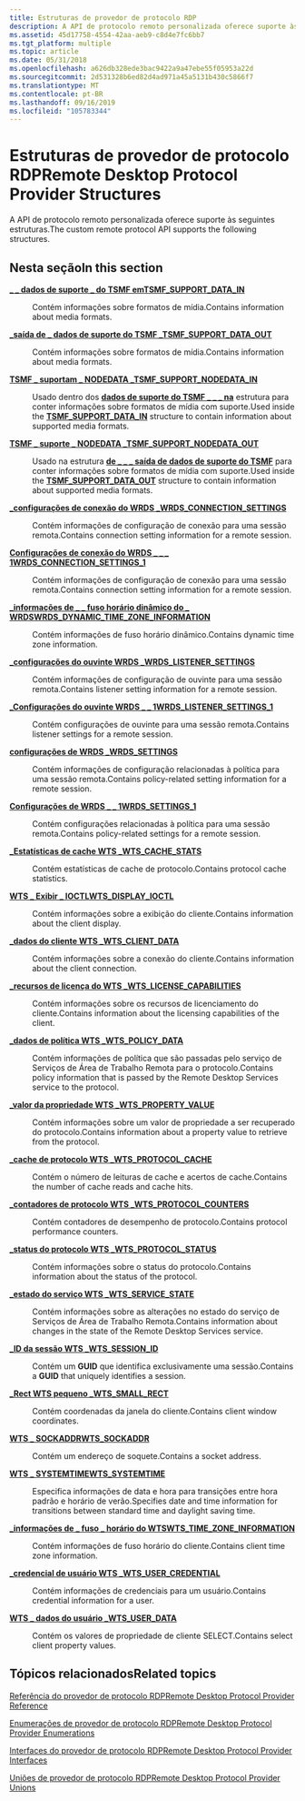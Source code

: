 ```yaml
---
title: Estruturas de provedor de protocolo RDP
description: A API de protocolo remoto personalizada oferece suporte às seguintes estruturas.
ms.assetid: 45d17758-4554-42aa-aeb9-c8d4e7fc6bb7
ms.tgt_platform: multiple
ms.topic: article
ms.date: 05/31/2018
ms.openlocfilehash: a626db328ede3bac9422a9a47ebe55f05953a22d
ms.sourcegitcommit: 2d531328b6ed82d4ad971a45a5131b430c5866f7
ms.translationtype: MT
ms.contentlocale: pt-BR
ms.lasthandoff: 09/16/2019
ms.locfileid: "105783344"
---
```

# <a name="remote-desktop-protocol-provider-structures"></a><span data-ttu-id="8e216-103">Estruturas de provedor de protocolo RDP</span><span class="sxs-lookup"><span data-stu-id="8e216-103">Remote Desktop Protocol Provider Structures</span></span>

<span data-ttu-id="8e216-104">A API de protocolo remoto personalizada oferece suporte às seguintes estruturas.</span><span class="sxs-lookup"><span data-stu-id="8e216-104">The custom remote protocol API supports the following structures.</span></span>

## <a name="in-this-section"></a><span data-ttu-id="8e216-105">Nesta seção</span><span class="sxs-lookup"><span data-stu-id="8e216-105">In this section</span></span>

<dl> <dt>

[<span data-ttu-id="8e216-106">**\_ \_ dados de suporte \_ do TSMF em**</span><span class="sxs-lookup"><span data-stu-id="8e216-106">**TSMF\_SUPPORT\_DATA\_IN**</span></span>](tsmf-support-data-in.md)
</dt> <dd>

<span data-ttu-id="8e216-107">Contém informações sobre formatos de mídia.</span><span class="sxs-lookup"><span data-stu-id="8e216-107">Contains information about media formats.</span></span>

</dd> <dt>

[<span data-ttu-id="8e216-108">**\_saída de \_ dados de suporte do TSMF \_**</span><span class="sxs-lookup"><span data-stu-id="8e216-108">**TSMF\_SUPPORT\_DATA\_OUT**</span></span>](tsmf-support-data-out.md)
</dt> <dd>

<span data-ttu-id="8e216-109">Contém informações sobre formatos de mídia.</span><span class="sxs-lookup"><span data-stu-id="8e216-109">Contains information about media formats.</span></span>

</dd> <dt>

[<span data-ttu-id="8e216-110">**TSMF \_ suportam \_ NODEDATA \_**</span><span class="sxs-lookup"><span data-stu-id="8e216-110">**TSMF\_SUPPORT\_NODEDATA\_IN**</span></span>](tsmf-support-nodedata-in.md)
</dt> <dd>

<span data-ttu-id="8e216-111">Usado dentro dos [**dados de suporte do TSMF \_ \_ \_ na**](tsmf-support-data-in.md) estrutura para conter informações sobre formatos de mídia com suporte.</span><span class="sxs-lookup"><span data-stu-id="8e216-111">Used inside the [**TSMF\_SUPPORT\_DATA\_IN**](tsmf-support-data-in.md) structure to contain information about supported media formats.</span></span>

</dd> <dt>

[<span data-ttu-id="8e216-112">**TSMF \_ suporte \_ NODEDATA \_**</span><span class="sxs-lookup"><span data-stu-id="8e216-112">**TSMF\_SUPPORT\_NODEDATA\_OUT**</span></span>](tsmf-support-nodedata-out.md)
</dt> <dd>

<span data-ttu-id="8e216-113">Usado na estrutura [**de \_ \_ \_ saída de dados de suporte do TSMF**](tsmf-support-data-out.md) para conter informações sobre formatos de mídia com suporte.</span><span class="sxs-lookup"><span data-stu-id="8e216-113">Used inside the [**TSMF\_SUPPORT\_DATA\_OUT**](tsmf-support-data-out.md) structure to contain information about supported media formats.</span></span>

</dd> <dt>

[<span data-ttu-id="8e216-114">**\_configurações de conexão do WRDS \_**</span><span class="sxs-lookup"><span data-stu-id="8e216-114">**WRDS\_CONNECTION\_SETTINGS**</span></span>](/windows/desktop/api/Wtsdefs/ns-wtsdefs-wrds_connection_settings)
</dt> <dd>

<span data-ttu-id="8e216-115">Contém informações de configuração de conexão para uma sessão remota.</span><span class="sxs-lookup"><span data-stu-id="8e216-115">Contains connection setting information for a remote session.</span></span>

</dd> <dt>

[<span data-ttu-id="8e216-116">**Configurações de conexão do WRDS \_ \_ \_ 1**</span><span class="sxs-lookup"><span data-stu-id="8e216-116">**WRDS\_CONNECTION\_SETTINGS\_1**</span></span>](/windows/desktop/api/Wtsdefs/ns-wtsdefs-wrds_connection_settings_1)
</dt> <dd>

<span data-ttu-id="8e216-117">Contém informações de configuração de conexão para uma sessão remota.</span><span class="sxs-lookup"><span data-stu-id="8e216-117">Contains connection setting information for a remote session.</span></span>

</dd> <dt>

[<span data-ttu-id="8e216-118">**\_informações de \_ \_ fuso horário dinâmico do \_ WRDS**</span><span class="sxs-lookup"><span data-stu-id="8e216-118">**WRDS\_DYNAMIC\_TIME\_ZONE\_INFORMATION**</span></span>](/windows/desktop/api/Wtsdefs/ns-wtsdefs-wrds_dynamic_time_zone_information)
</dt> <dd>

<span data-ttu-id="8e216-119">Contém informações de fuso horário dinâmico.</span><span class="sxs-lookup"><span data-stu-id="8e216-119">Contains dynamic time zone information.</span></span>

</dd> <dt>

[<span data-ttu-id="8e216-120">**\_configurações do ouvinte WRDS \_**</span><span class="sxs-lookup"><span data-stu-id="8e216-120">**WRDS\_LISTENER\_SETTINGS**</span></span>](/windows/desktop/api/Wtsdefs/ns-wtsdefs-wrds_listener_settings)
</dt> <dd>

<span data-ttu-id="8e216-121">Contém informações de configuração de ouvinte para uma sessão remota.</span><span class="sxs-lookup"><span data-stu-id="8e216-121">Contains listener setting information for a remote session.</span></span>

</dd> <dt>

[<span data-ttu-id="8e216-122">**\_Configurações do ouvinte WRDS \_ \_ 1**</span><span class="sxs-lookup"><span data-stu-id="8e216-122">**WRDS\_LISTENER\_SETTINGS\_1**</span></span>](/windows/desktop/api/Wtsdefs/ns-wtsdefs-wrds_listener_settings_1)
</dt> <dd>

<span data-ttu-id="8e216-123">Contém configurações de ouvinte para uma sessão remota.</span><span class="sxs-lookup"><span data-stu-id="8e216-123">Contains listener settings for a remote session.</span></span>

</dd> <dt>

[<span data-ttu-id="8e216-124">**configurações de WRDS \_**</span><span class="sxs-lookup"><span data-stu-id="8e216-124">**WRDS\_SETTINGS**</span></span>](/windows/desktop/api/Wtsdefs/ns-wtsdefs-wrds_settings)
</dt> <dd>

<span data-ttu-id="8e216-125">Contém informações de configuração relacionadas à política para uma sessão remota.</span><span class="sxs-lookup"><span data-stu-id="8e216-125">Contains policy-related setting information for a remote session.</span></span>

</dd> <dt>

[<span data-ttu-id="8e216-126">**Configurações de WRDS \_ \_ 1**</span><span class="sxs-lookup"><span data-stu-id="8e216-126">**WRDS\_SETTINGS\_1**</span></span>](/windows/desktop/api/Wtsdefs/ns-wtsdefs-wrds_settings_1)
</dt> <dd>

<span data-ttu-id="8e216-127">Contém configurações relacionadas à política para uma sessão remota.</span><span class="sxs-lookup"><span data-stu-id="8e216-127">Contains policy-related settings for a remote session.</span></span>

</dd> <dt>

[<span data-ttu-id="8e216-128">**\_Estatísticas de cache WTS \_**</span><span class="sxs-lookup"><span data-stu-id="8e216-128">**WTS\_CACHE\_STATS**</span></span>](/windows/desktop/api/Wtsdefs/ns-wtsdefs-wts_cache_stats)
</dt> <dd>

<span data-ttu-id="8e216-129">Contém estatísticas de cache de protocolo.</span><span class="sxs-lookup"><span data-stu-id="8e216-129">Contains protocol cache statistics.</span></span>

</dd> <dt>

[<span data-ttu-id="8e216-130">**WTS \_ Exibir \_ IOCTL**</span><span class="sxs-lookup"><span data-stu-id="8e216-130">**WTS\_DISPLAY\_IOCTL**</span></span>](/windows/desktop/api/Wtsdefs/ns-wtsdefs-wts_display_ioctl)
</dt> <dd>

<span data-ttu-id="8e216-131">Contém informações sobre a exibição do cliente.</span><span class="sxs-lookup"><span data-stu-id="8e216-131">Contains information about the client display.</span></span>

</dd> <dt>

[<span data-ttu-id="8e216-132">**\_dados do cliente WTS \_**</span><span class="sxs-lookup"><span data-stu-id="8e216-132">**WTS\_CLIENT\_DATA**</span></span>](/windows/desktop/api/Wtsdefs/ns-wtsdefs-wts_client_data)
</dt> <dd>

<span data-ttu-id="8e216-133">Contém informações sobre a conexão do cliente.</span><span class="sxs-lookup"><span data-stu-id="8e216-133">Contains information about the client connection.</span></span>

</dd> <dt>

[<span data-ttu-id="8e216-134">**\_recursos de licença do WTS \_**</span><span class="sxs-lookup"><span data-stu-id="8e216-134">**WTS\_LICENSE\_CAPABILITIES**</span></span>](/windows/desktop/api/Wtsdefs/ns-wtsdefs-wts_license_capabilities)
</dt> <dd>

<span data-ttu-id="8e216-135">Contém informações sobre os recursos de licenciamento do cliente.</span><span class="sxs-lookup"><span data-stu-id="8e216-135">Contains information about the licensing capabilities of the client.</span></span>

</dd> <dt>

[<span data-ttu-id="8e216-136">**\_dados de política WTS \_**</span><span class="sxs-lookup"><span data-stu-id="8e216-136">**WTS\_POLICY\_DATA**</span></span>](/windows/desktop/api/Wtsdefs/ns-wtsdefs-wts_policy_data)
</dt> <dd>

<span data-ttu-id="8e216-137">Contém informações de política que são passadas pelo serviço de Serviços de Área de Trabalho Remota para o protocolo.</span><span class="sxs-lookup"><span data-stu-id="8e216-137">Contains policy information that is passed by the Remote Desktop Services service to the protocol.</span></span>

</dd> <dt>

[<span data-ttu-id="8e216-138">**\_valor da propriedade WTS \_**</span><span class="sxs-lookup"><span data-stu-id="8e216-138">**WTS\_PROPERTY\_VALUE**</span></span>](/windows/desktop/api/Wtsdefs/ns-wtsdefs-wts_property_value)
</dt> <dd>

<span data-ttu-id="8e216-139">Contém informações sobre um valor de propriedade a ser recuperado do protocolo.</span><span class="sxs-lookup"><span data-stu-id="8e216-139">Contains information about a property value to retrieve from the protocol.</span></span>

</dd> <dt>

[<span data-ttu-id="8e216-140">**\_cache de protocolo WTS \_**</span><span class="sxs-lookup"><span data-stu-id="8e216-140">**WTS\_PROTOCOL\_CACHE**</span></span>](/windows/desktop/api/Wtsdefs/ns-wtsdefs-wts_protocol_cache)
</dt> <dd>

<span data-ttu-id="8e216-141">Contém o número de leituras de cache e acertos de cache.</span><span class="sxs-lookup"><span data-stu-id="8e216-141">Contains the number of cache reads and cache hits.</span></span>

</dd> <dt>

[<span data-ttu-id="8e216-142">**\_contadores de protocolo WTS \_**</span><span class="sxs-lookup"><span data-stu-id="8e216-142">**WTS\_PROTOCOL\_COUNTERS**</span></span>](/windows/desktop/api/Wtsdefs/ns-wtsdefs-wts_protocol_counters)
</dt> <dd>

<span data-ttu-id="8e216-143">Contém contadores de desempenho de protocolo.</span><span class="sxs-lookup"><span data-stu-id="8e216-143">Contains protocol performance counters.</span></span>

</dd> <dt>

[<span data-ttu-id="8e216-144">**\_status do protocolo WTS \_**</span><span class="sxs-lookup"><span data-stu-id="8e216-144">**WTS\_PROTOCOL\_STATUS**</span></span>](/windows/desktop/api/Wtsdefs/ns-wtsdefs-wts_protocol_status)
</dt> <dd>

<span data-ttu-id="8e216-145">Contém informações sobre o status do protocolo.</span><span class="sxs-lookup"><span data-stu-id="8e216-145">Contains information about the status of the protocol.</span></span>

</dd> <dt>

[<span data-ttu-id="8e216-146">**\_estado do serviço WTS \_**</span><span class="sxs-lookup"><span data-stu-id="8e216-146">**WTS\_SERVICE\_STATE**</span></span>](/windows/desktop/api/Wtsdefs/ns-wtsdefs-wts_service_state)
</dt> <dd>

<span data-ttu-id="8e216-147">Contém informações sobre as alterações no estado do serviço de Serviços de Área de Trabalho Remota.</span><span class="sxs-lookup"><span data-stu-id="8e216-147">Contains information about changes in the state of the Remote Desktop Services service.</span></span>

</dd> <dt>

[<span data-ttu-id="8e216-148">**\_ID da sessão WTS \_**</span><span class="sxs-lookup"><span data-stu-id="8e216-148">**WTS\_SESSION\_ID**</span></span>](/windows/desktop/api/Wtsdefs/ns-wtsdefs-wts_session_id)
</dt> <dd>

<span data-ttu-id="8e216-149">Contém um **GUID** que identifica exclusivamente uma sessão.</span><span class="sxs-lookup"><span data-stu-id="8e216-149">Contains a **GUID** that uniquely identifies a session.</span></span>

</dd> <dt>

[<span data-ttu-id="8e216-150">**\_Rect WTS pequeno \_**</span><span class="sxs-lookup"><span data-stu-id="8e216-150">**WTS\_SMALL\_RECT**</span></span>](/windows/desktop/api/Wtsdefs/ns-wtsdefs-wts_small_rect)
</dt> <dd>

<span data-ttu-id="8e216-151">Contém coordenadas da janela do cliente.</span><span class="sxs-lookup"><span data-stu-id="8e216-151">Contains client window coordinates.</span></span>

</dd> <dt>

[<span data-ttu-id="8e216-152">**WTS \_ SOCKADDR**</span><span class="sxs-lookup"><span data-stu-id="8e216-152">**WTS\_SOCKADDR**</span></span>](/windows/desktop/api/Wtsdefs/ns-wtsdefs-wts_sockaddr)
</dt> <dd>

<span data-ttu-id="8e216-153">Contém um endereço de soquete.</span><span class="sxs-lookup"><span data-stu-id="8e216-153">Contains a socket address.</span></span>

</dd> <dt>

[<span data-ttu-id="8e216-154">**WTS \_ SYSTEMTIME**</span><span class="sxs-lookup"><span data-stu-id="8e216-154">**WTS\_SYSTEMTIME**</span></span>](/windows/desktop/api/Wtsdefs/ns-wtsdefs-wts_systemtime)
</dt> <dd>

<span data-ttu-id="8e216-155">Especifica informações de data e hora para transições entre hora padrão e horário de verão.</span><span class="sxs-lookup"><span data-stu-id="8e216-155">Specifies date and time information for transitions between standard time and daylight saving time.</span></span>

</dd> <dt>

[<span data-ttu-id="8e216-156">**\_informações de \_ fuso \_ horário do WTS**</span><span class="sxs-lookup"><span data-stu-id="8e216-156">**WTS\_TIME\_ZONE\_INFORMATION**</span></span>](/windows/desktop/api/Wtsdefs/ns-wtsdefs-wts_time_zone_information)
</dt> <dd>

<span data-ttu-id="8e216-157">Contém informações de fuso horário do cliente.</span><span class="sxs-lookup"><span data-stu-id="8e216-157">Contains client time zone information.</span></span>

</dd> <dt>

[<span data-ttu-id="8e216-158">**\_credencial de usuário WTS \_**</span><span class="sxs-lookup"><span data-stu-id="8e216-158">**WTS\_USER\_CREDENTIAL**</span></span>](/windows/desktop/api/Wtsdefs/ns-wtsdefs-wts_user_credential)
</dt> <dd>

<span data-ttu-id="8e216-159">Contém informações de credenciais para um usuário.</span><span class="sxs-lookup"><span data-stu-id="8e216-159">Contains credential information for a user.</span></span>

</dd> <dt>

[<span data-ttu-id="8e216-160">**WTS \_ dados do usuário \_**</span><span class="sxs-lookup"><span data-stu-id="8e216-160">**WTS\_USER\_DATA**</span></span>](/windows/desktop/api/Wtsdefs/ns-wtsdefs-wts_user_data)
</dt> <dd>

<span data-ttu-id="8e216-161">Contém os valores de propriedade de cliente SELECT.</span><span class="sxs-lookup"><span data-stu-id="8e216-161">Contains select client property values.</span></span>

</dd> </dl>

## <a name="related-topics"></a><span data-ttu-id="8e216-162">Tópicos relacionados</span><span class="sxs-lookup"><span data-stu-id="8e216-162">Related topics</span></span>

<dl> <dt>

[<span data-ttu-id="8e216-163">Referência do provedor de protocolo RDP</span><span class="sxs-lookup"><span data-stu-id="8e216-163">Remote Desktop Protocol Provider Reference</span></span>](custom-remote-protocol-reference.md)
</dt> <dt>

[<span data-ttu-id="8e216-164">Enumerações de provedor de protocolo RDP</span><span class="sxs-lookup"><span data-stu-id="8e216-164">Remote Desktop Protocol Provider Enumerations</span></span>](custom-remote-protocol-enumerations.md)
</dt> <dt>

[<span data-ttu-id="8e216-165">Interfaces do provedor de protocolo RDP</span><span class="sxs-lookup"><span data-stu-id="8e216-165">Remote Desktop Protocol Provider Interfaces</span></span>](custom-remote-protocol-interfaces.md)
</dt> <dt>

[<span data-ttu-id="8e216-166">Uniões de provedor de protocolo RDP</span><span class="sxs-lookup"><span data-stu-id="8e216-166">Remote Desktop Protocol Provider Unions</span></span>](custom-remote-protocol-unions.md)
</dt> </dl>

 

 




